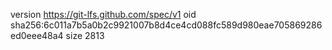 version https://git-lfs.github.com/spec/v1
oid sha256:6c011a7b5a0b2c9921007b8d4ce4cd088fc589d980eae705869286ed0eee48a4
size 2813
